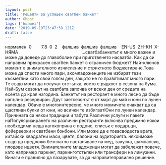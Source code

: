 ```yaml
---
layout: post
title: 'Рецепти за успешен сватбен банкет'
author: Ghost
tags: ['huawei']
date: '2019-09-19T23:47:38.121Z'
draft: false
---
```


нормален  0        7.8  0  2    фалшив  фалшив  фалшив    EN-US  ZH-КН  X-НЯМА                                                    ...сватбабанкетът е много важен и може да доведе до главоболие при приготвянето насватба. Как да си направим прекрасен сватбен банкет с ограничен бюджет? Най-ключов момент е внимателното изчисление и стриктното бюджетиране.Това може да спести много пари, акомладоженците не избират тези късметлии като свой голям ден, защото не го правятимат много пари. Те също могат да получат отстъпка, което е рядкост в сезона на бума. Най-Бум сезонът на сватбата започва от всеки ден от средата на есента до края нагодина. Банкетът на ресторант е много лесно да бъде напълно резервиран. Друг заетсезонът е от март до май и юни по лунен календар. Обаче е многоинтересно, че много момичета очакват да са щастливи булки от юни, но всички те избягватЮни по лунен календар. Причината са някои традиции и табута.Различни услуги и пакети наПопуляризирането на различни ресторанти включва предимно някои необходими неща катокоприна с подпис, списък с подаръци, фойерверки и сватбени бонбони. Или може да е товасводеста врата, китайски квадратни маси, цветя, балони на аудиторията. някоиможе също да предложи безплатно настаняване на мед, закуска, шампанско, плодове ицветя. Внимателните младоженци могат да забележат повече, като например паркинг, паркинготстъпки или трансфери на лимузини. Винаги е правилно да пазарувате, за да направитеправилно решение.
